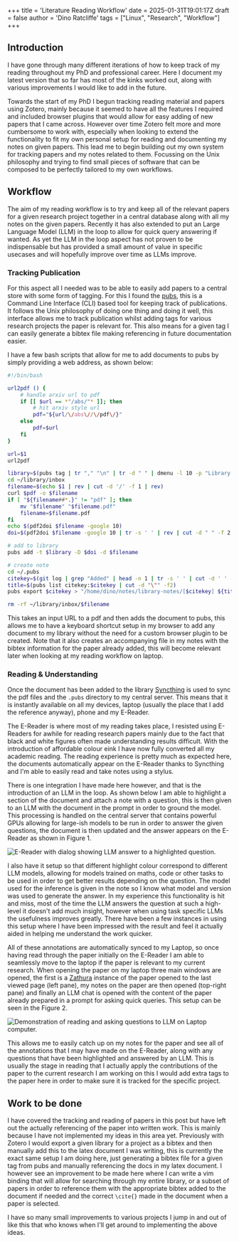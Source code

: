 +++
title = 'Literature Reading Workflow'
date = 2025-01-31T19:01:17Z
draft = false
author = 'Dino Ratcliffe'
tags = ["Linux", "Research", "Workflow"]
+++

## Introduction

I have gone through many different iterations of how to keep track of my reading throughout my PhD and professional career. Here I document my latest version that so far has most of the kinks worked out, along with various improvements I would like to add in the future. 

Towards the start of my PhD I begun tracking reading material and papers using Zotero, mainly because it seemed to have all the features I required and included browser plugins that would allow for easy adding of new papers that I came across. However over time Zotero felt more and more cumbersome to work with, especially when looking to extend the functionality to fit my own personal setup for reading and documenting my notes on given papers. This lead me to begin building out my own system for tracking papers and my notes related to them. Focussing on the Unix philosophy and trying to find small pieces of software that can be composed to be perfectly tailored to my own workflows.

## Workflow

The aim of my reading workflow is to try and keep all of the relevant papers for a given research project together in a central database along with all my notes on the given papers. Recently it has also extended to put an Large Language Model (LLM) in the loop to allow for quick query answering if wanted. As yet the LLM in the loop aspect has not proven to be indispensable but has provided a small amount of value in specific usecases and will hopefully improve over time as LLMs improve.

### Tracking Publication

For this aspect all I needed was to be able to easily add papers to a central store with some form of tagging. For this I found the [pubs](https://github.com/pubs/pubs), this is a Command Line Interface (CLI) based tool for keeping track of publications. It follows the Unix philosophy of doing one thing and doing it well, this interface allows me to track publication whilst adding tags for various research projects the paper is relevant for. This also means for a given tag I can easily generate a bibtex file making referencing in future documentation easier. 

I have a few bash scripts that allow for me to add documents to pubs by simply providing a web address, as shown below:

```bash 
#!/bin/bash

url2pdf () {
    # handle arxiv url to pdf
    if [[ $url == *"/abs/"* ]]; then
        # hit arxiv style url
        pdf="${url/\/abs\//\/pdf\/}"
    else
        pdf=$url
    fi
}

url=$1
url2pdf

library=$(pubs tag | tr "," "\n" | tr -d " " | dmenu -l 10 -p "Library: ")
cd ~/library/inbox
filename=$(echo $1 | rev | cut -d '/' -f 1 | rev)
curl $pdf -o $filename
if [ "${filename##*.}" != "pdf" ]; then
    mv "$filename" "$filename.pdf"
    filename=$filename.pdf
fi
echo $(pdf2doi $filename -google 10)
doi=$(pdf2doi $filename -google 10 | tr -s ' ' | rev | cut -d " " -f 2 | rev)

# add to library
pubs add -t $library -D $doi -d $filename

# create note
cd ~/.pubs
citekey=$(git log | grep "Added" | head -n 1 | tr -s ' ' | cut -d ' ' -f4 | rev | cut -c 2- | rev)
title=$(pubs list citekey:$citekey | cut -d "\"" -f2)
pubs export $citekey > "/home/dino/notes/library-notes/[$citekey] ${title}.md"

rm -rf ~/library/inbox/$filename
```

This takes an input URL to a pdf and then adds the document to pubs, this allows me to have a keyboard shortcut setup in my browser to add any document to my library without the need for a custom browser plugin to be created. Note that it also creates an accompanying file in my notes with the bibtex information for the paper already added, this will become relevant later when looking at my reading workflow on laptop.

### Reading & Understanding

Once the document has been added to the library [Syncthing](https://syncthing.com) is used to sync the pdf files and the `.pubs` directory to my central server. This means that it is instantly available on all my devices, laptop (usually the place that I add the reference anyway), phone and my E-Reader. 

The E-Reader is where most of my reading takes place, I resisted using E-Readers for awhile for reading research papers mainly due to the fact that black and white figures often made understanding results difficult. With the introduction of affordable colour eink I have now fully converted all my academic reading. The reading experience is pretty much as expected here, the documents automatically appear on the E-Reader thanks to Syncthing and I'm able to easily read and take notes using a stylus. 

There is one integration I have made here however, and that is the introduction of an LLM in the loop. As shown below I am able to highlight a section of the document and attach a note with a question, this is then given to an LLM with the document in the prompt in order to ground the model. This processing is handled on the central server that contains powerful GPUs allowing for large-ish models to be run in order to answer the given questions, the document is then updated and the answer appears on the E-Reader as shown in Figure 1.

![E-Reader with dialog showing LLM answer to a highlighted question.](/images/boox-with-llm-note.jpg)

I also have it setup so that different highlight colour correspond to different LLM models, allowing for models trained on maths, code or other tasks to be used in order to get better results depending on the question. The model used for the inference is given in the note so I know what model and version was used to generate the answer. In my experience this functionality is hit and miss, most of the time the LLM answers the question at such a high-level it doesn't add much insight, however when using task specific LLMs the usefulness improves greatly. There have been a few instances in using this setup where I have been impressed with the result and feel it actually aided in helping me understand the work quicker.

All of these annotations are automatically synced to my Laptop, so once having read through the paper initially on the E-Reader I am able to seamlessly move to the laptop if the paper is relevant to my current research. When opening the paper on my laptop three main windows are opened, the first is a [Zathura]() instance of the paper opened to the last viewed page (left pane), my notes on the paper are then opened (top-right pane) and finally an LLM chat is opened with the content of the paper already prepared in a prompt for asking quick queries. This setup can be seen in the Figure 2. 

![Demonstration of reading and asking questions to LLM on Laptop computer.](/images/laptop-reading-setup.jpg)

This allows me to easily catch up on my notes for the paper and see all of the annotations that I may have made on the E-Reader, along with any questions that have been highlighted and answered by an LLM. This is usually the stage in reading that I actually apply the contributions of the paper to the current research I am working on this I would add extra tags to the paper here in order to make sure it is tracked for the specific project. 

## Work to be done

I have covered the tracking and reading of papers in this post but have left out the actually referencing of the paper into written work. This is mainly because I have not implemented my ideas in this area yet. Previously with Zotero I would export a given library for a project as a bibtex and then manually add this to the latex document I was writing, this is currently the exact same setup I am doing here, just generating a bibtex file for a given tag from pubs and manually referencing the docs in my latex document. I however see an improvement to be made here where I can write a vim binding that will allow for searching through my entire library, or a subset of papers in order to reference them with the appropriate bibtex added to the document if needed and the correct `\cite{}` made in the document when a paper is selected. 

I have so many small improvements to various projects I jump in and out of like this that who knows when I'll get around to implementing the above ideas.
